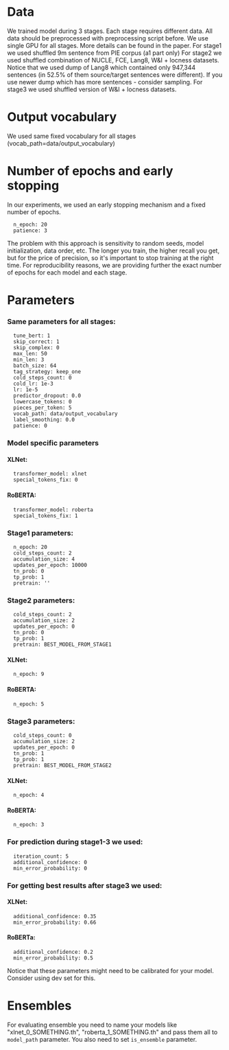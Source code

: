 # Data

We trained model during 3 stages. Each stage requires different data. All data should be preprocessed with preprocessing script before. We use single GPU for all stages. More details can be found in the paper.
For stage1 we used shuffled 9m sentence from PIE corpus (a1 part only)
For stage2 we used shuffled combination of NUCLE, FCE, Lang8, W&I + locness datasets. Notice that we used dump of Lang8  which contained only 947,344 sentences (in 52.5% of them source/target sentences were different). If you use newer dump which has more sentences - consider sampling.
For stage3 we used shuffled version of W&I + locness datasets.


# Output vocabulary 

We used same fixed vocabulary for all stages (vocab_path=data/output_vocabulary)


# Number of epochs and early stopping

In our experiments, we used an early stopping mechanism and a fixed number of epochs.
```
  n_epoch: 20  
  patience: 3 
```
The problem with this approach is sensitivity to random seeds, model 
initialization, data order, etc. The longer you train, the higher recall you 
get, but for the price of precision, so it's important to stop training at the 
right time. For reproducibility reasons, we are providing further
 the exact number of epochs for each model and each stage. 



# Parameters

### Same parameters for all stages:
```
  tune_bert: 1  
  skip_correct: 1  
  skip_complex: 0   
  max_len: 50  
  min_len: 3  
  batch_size: 64  
  tag_strategy: keep_one  
  cold_steps_count: 0  
  cold_lr: 1e-3  
  lr: 1e-5  
  predictor_dropout: 0.0  
  lowercase_tokens: 0  
  pieces_per_token: 5  
  vocab_path: data/output_vocabulary  
  label_smoothing: 0.0
  patience: 0  
```

### Model specific parameters

#### XLNet:
```
  transformer_model: xlnet  
  special_tokens_fix: 0  
```

#### RoBERTA:
```
  transformer_model: roberta  
  special_tokens_fix: 1  
```


### Stage1 parameters:
```
  n_epoch: 20 
  cold_steps_count: 2  
  accumulation_size: 4  
  updates_per_epoch: 10000  
  tn_prob: 0  
  tp_prob: 1  
  pretrain: '' 
``` 

### Stage2 parameters:
```
  cold_steps_count: 2  
  accumulation_size: 2  
  updates_per_epoch: 0  
  tn_prob: 0  
  tp_prob: 1  
  pretrain: BEST_MODEL_FROM_STAGE1  
```

#### XLNet:
```
  n_epoch: 9 
```

#### RoBERTA:
```
  n_epoch: 5 
```

### Stage3 parameters:
```
  cold_steps_count: 0  
  accumulation_size: 2  
  updates_per_epoch: 0  
  tn_prob: 1  
  tp_prob: 1  
  pretrain: BEST_MODEL_FROM_STAGE2  
```

#### XLNet:
```
  n_epoch: 4 
```

#### RoBERTA:
```
  n_epoch: 3 
```

### For prediction during stage1-3 we used:
```
  iteration_count: 5  
  additional_confidence: 0  
  min_error_probability: 0  
```

### For getting best results after stage3 we used:
#### XLNet:
```
  additional_confidence: 0.35  
  min_error_probability: 0.66  
```
#### RoBERTa:
```
  additional_confidence: 0.2  
  min_error_probability: 0.5  
```

Notice that these parameters might need to be calibrated for your model. 
Consider using dev set for this. 

# Ensembles
For evaluating ensemble you need to name your models like "xlnet_0_SOMETHING.th", "roberta_1_SOMETHING.th" and pass them all to `model_path` parameter. You also need to set `is_ensemble` parameter.
